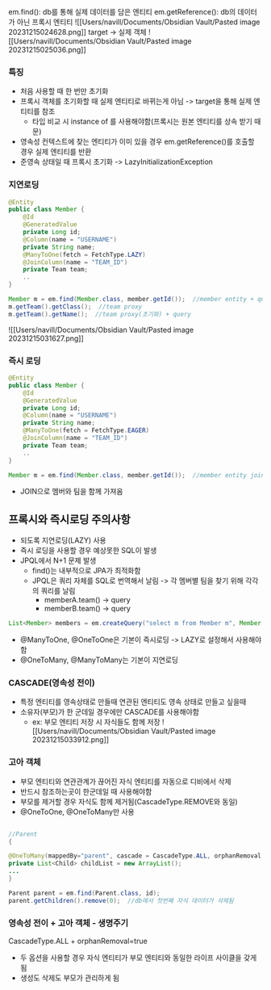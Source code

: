 em.find(): db를 통해 실제 데이터를 담은 엔티티
em.getReference(): db의 데이터가 아닌 프록시 엔티티
![[Users/navill/Documents/Obsidian Vault/Pasted image 20231215024628.png]]
target -> 실제 객체
![[Users/navill/Documents/Obsidian Vault/Pasted image 20231215025036.png]]

### 특징
- 처음 사용할 때 한 번만 초기화
- 프록시 객체를 초기화할 때 실제 엔티티로 바뀌는게 아님 -> target을 통해 실제 엔티티를 참조
	- 타입 비교 시 instance of 를 사용해야함(프록시는 원본 엔티티를 상속 받기 때문)
- 영속성 컨텍스트에 찾는 엔티티가 이미 있을 경우 em.getReference()를 호출할 경우 실제 엔티티를 반환
- 준영속 상태일 때 프록시 초기화 -> LazyInitializationException 

### 지연로딩
```java
@Entity
public class Member {
	@Id
	@GeneratedValue
	private Long id;
	@Column(name = "USERNAME")
	private String name;
	@ManyToOne(fetch = FetchType.LAZY)
	@JoinColumn(name = "TEAM_ID")
	private Team team;
	..
}

Member m = em.find(Member.class, member.getId());  //member entity + query
m.getTeam().getClass();  //team proxy
m.getTeam().getName();  //team proxy(초기화) + query
```
![[Users/navill/Documents/Obsidian Vault/Pasted image 20231215031627.png]]

### 즉시 로딩
```java
@Entity
public class Member {
	@Id
	@GeneratedValue
	private Long id;
	@Column(name = "USERNAME")
	private String name;
	@ManyToOne(fetch = FetchType.EAGER)
	@JoinColumn(name = "TEAM_ID")
	private Team team;
	..
}

Member m = em.find(Member.class, member.getId());  //member entity join with team entity + query
```
- JOIN으로 멤버와 팀을 함께 가져옴


## 프록시와 즉시로딩 주의사항
- 되도록 지연로딩(LAZY) 사용
- 즉시 로딩을 사용할 경우 예상못한 SQL이 발생 
- JPQL에서 N+1 문제 발생
	- find()는 내부적으로 JPA가 최적화함
	- JPQL은 쿼리 자체를 SQL로 번역해서 날림 -> 각 멤버별 팀을 찾기 위해 각각의 쿼리를 날림
		- memberA.team() -> query
		- memberB.team() -> query
```java
List<Member> members = em.createQuery("select m from Member m", Member.class).getResultList();
```

- @ManyToOne, @OneToOne은 기본이 즉시로딩 -> LAZY로 설정해서 사용해야함 
- @OneToMany, @ManyToMany는 기본이 지연로딩

### CASCADE(영속성 전이)
- 특정 엔티티를 영속상태로 만들때 연관된 엔티티도 영속 상태로 만들고 싶을때
- 소유자(부모)가 한 군데일 경우에만 CASCADE를 사용해야함
	- ex: 부모 엔티티 저장 시 자식들도 함께 저장 
		![[Users/navill/Documents/Obsidian Vault/Pasted image 20231215033912.png]]

### 고아 객체
- 부모 엔티티와 연관관계가 끊어진 자식 엔티티를 자동으로 디비에서 삭제
- 반드시 참조하는곳이 한군데일 때 사용해야함
- 부모를 제거할 경우 자식도 함께 제거됨(CascadeType.REMOVE와 동일)
- @OneToOne, @OneToMany만 사용
```java

//Parent
{

@OneToMany(mappedBy="parent", cascade = CascadeType.ALL, orphanRemoval = true)
private List<Child> childList = new ArrayList();
...
}

Parent parent = em.find(Parent.class, id);
parent.getChildren().remove(0);  //db에서 첫번째 자식 데이터가 삭제됨
```


### 영속성 전이 + 고아 객체 - 생명주기
CascadeType.ALL + orphanRemoval=true
- 두 옵션을 사용할 경우 자식 엔티티가 부모 엔티티와 동일한 라이프 사이클을 갖게됨
- 생성도 삭제도 부모가 관리하게 됨